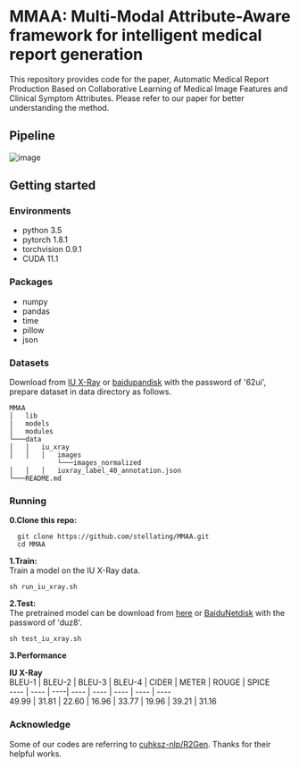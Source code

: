 # MMAA: Multi-Modal Attribute-Aware framework for intelligent medical report generation
This repository provides code for the paper, Automatic Medical Report Production Based on Collaborative Learning of Medical Image Features and Clinical Symptom Attributes. Please refer to our paper for better understanding the method.
## Pipeline
![image](https://github.com/stellating/MMAA/blob/main/img/1653319285.jpg)
## Getting started
### Environments
* python 3.5
* pytorch 1.8.1
* torchvision 0.9.1
* CUDA 11.1
### Packages
* numpy
* pandas
* time
* pillow
* json
### Datasets
Download from [IU X-Ray](https://drive.google.com/drive/folders/186KDV48o-jtK09b4yzNHbfo-kQDUyEsw?usp=sharing) or [baidupandisk](https://pan.baidu.com/s/1fdpo12x0YgcXJ62a1K3-Gg) with the password of '62ui', prepare dataset in data directory as follows.
```
MMAA
│   lib
|   models
│   modules
└───data
│   │   iu_xray
│   │   │   images
            └───images_normalized
│   │   │   iuxray_label_40_annotation.json
└───README.md
```
### Running
__0.Clone this repo:__  
```
  git clone https://github.com/stellating/MMAA.git
  cd MMAA
```
__1.Train:__  
Train a model on the IU X-Ray data.
```
sh run_iu_xray.sh 
``` 
__2.Test:__  
The pretrained model can be download from [here]() or [BaiduNetdisk](https://pan.baidu.com/s/1BWE3V2WPjB8ffu9j8ri2_Q) with the password of 'duz8'.
```
sh test_iu_xray.sh
```
__3.Performance__  

**IU X-Ray**  
BLEU-1 | BLEU-2 | BLEU-3 | BLEU-4 | CIDER | METER | ROUGE | SPICE  
---- | ---- | ----| ---- | ---- | ---- | ---- | ----  
49.99 | 31.81 | 22.60 | 16.96 | 33.77 | 19.96 | 39.21 | 31.16 

### Acknowledge  
Some of our codes are referring to [cuhksz-nlp/R2Gen](https://github.com/cuhksz-nlp/R2Gen). Thanks for their helpful works.
